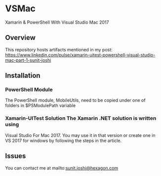 # VSMac
Xamarin &amp; PowerShell With Visual Studio Mac 2017

## Overview
This repository hosts artifacts mentioned in my post: 
  https://www.linkedin.com/pulse/xamarin-uitest-powershell-visual-studio-mac-part-1-sunit-joshi

## Installation
### PowerShell Module
The PowerShell module, MobileUtils, need to be copied under one of folders in $PSModulePath variable

### Xamarin-UITest Solution The Xamarin .NET solution is written using
Visual Studio For Mac  2017. You may use it in  that version or create
one in VS 2017 for windows by following the steps in the article.

## Issues
You can contact me at mailto:sunit.joshi@hexagon.com

